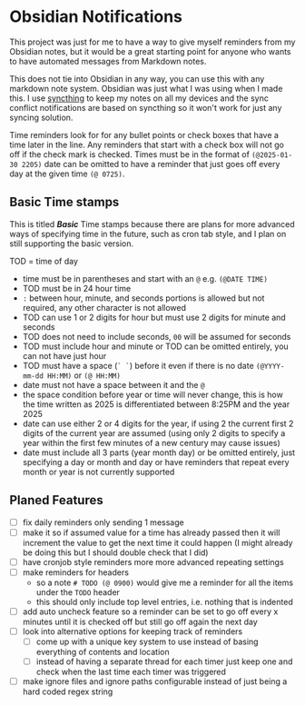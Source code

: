 # Obsidian Notifications

This project was just for me to have a way to give myself reminders from my Obsidian notes, but it would be a great starting point for anyone who wants to have automated messages from Markdown notes.

This does not tie into Obsidian in any way, you can use this with any markdown note system. Obsidian was just what I was using when I made this.
I use [syncthing](https://syncthing.net) to keep my notes on all my devices and the sync conflict notifications are based on syncthing so it won't work for just any syncing solution.

Time reminders look for for any bullet points or check boxes that have a time later in the line. Any reminders that start with a check box will not go off if the check mark is checked. Times must be in the format of `(@2025-01-30 2205)` date can be omitted to have a reminder that just goes off every day at the given time `(@ 0725)`.

## Basic Time stamps

This is titled ***Basic*** Time stamps because there are plans for more advanced ways of specifying time in the future, such as cron tab style, and I plan on still supporting the basic version.

TOD = time of day

- time must be in parentheses and start with an `@`  e.g. `(@DATE TIME)`
- TOD must be in 24 hour time
- `:` between hour, minute, and seconds portions is allowed but not required, any other character is not allowed
- TOD can use 1 or 2 digits for hour but must use 2 digits for minute and seconds
- TOD does not need to include seconds, `00` will be assumed for seconds
- TOD must include hour and minute or TOD can be omitted entirely, you can not have just hour
- TOD must have a space (`` ` ` ``) before it even if there is no date `(@YYYY-mm-dd HH:MM)` or `(@ HH:MM)`
- date must not have a space between it and the `@`
- the space condition before year or time will never change, this is how the time written as 2025 is differentiated between 8:25PM and the year 2025
- date can use either 2 or 4 digits for the year, if using 2 the current first 2 digits of the current year are assumed (using only 2 digits to specify a year within the first few minutes of a new century may cause issues)
- date must include all 3 parts (year month day) or be omitted entirely, just specifying a day or month and day or have reminders that repeat every month or year is not currently supported

## Planed Features

- [ ] fix daily reminders only sending 1 message
- [ ] make it so if assumed value for a time has already passed then it will increment the value to get the next time it could happen (I might already be doing this but I should double check that I did)
- [ ] have cronjob style reminders more more advanced repeating settings
- [ ] make reminders for headers
  - so a note `# TODO (@ 0900)` would give me a reminder for all the items under the `TODO` header
  - this should only include top level entries, i.e. nothing that is indented
- [ ] add auto uncheck feature so a reminder can be set to go off every x minutes until it is checked off but still go off again the next day
- [ ] look into alternative options for keeping track of reminders
  - [ ] come up with a unique key system to use instead of basing everything of contents and location
  - [ ] instead of having a separate thread for each timer just keep one and check when the last time each timer was triggered
- [ ] make ignore files and ignore paths configurable instead of just being a hard coded regex string

